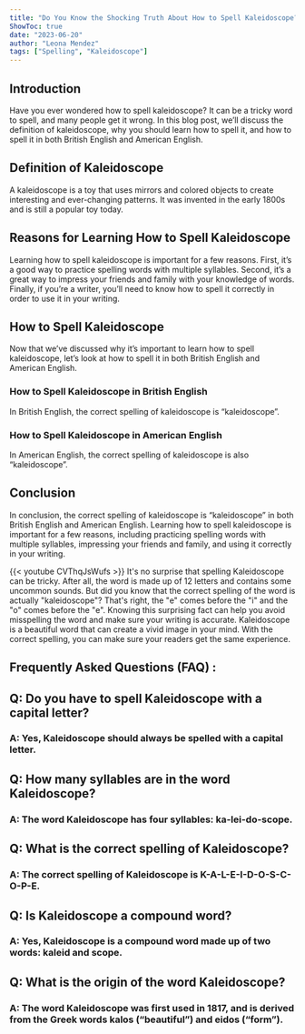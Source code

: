 ```yaml
---
title: "Do You Know the Shocking Truth About How to Spell Kaleidoscope?"
ShowToc: true 
date: "2023-06-20"
author: "Leona Mendez" 
tags: ["Spelling", "Kaleidoscope"]
---
```

## Introduction

Have you ever wondered how to spell kaleidoscope? It can be a tricky word to spell, and many people get it wrong. In this blog post, we’ll discuss the definition of kaleidoscope, why you should learn how to spell it, and how to spell it in both British English and American English. 

## Definition of Kaleidoscope

A kaleidoscope is a toy that uses mirrors and colored objects to create interesting and ever-changing patterns. It was invented in the early 1800s and is still a popular toy today. 

## Reasons for Learning How to Spell Kaleidoscope

Learning how to spell kaleidoscope is important for a few reasons. First, it’s a good way to practice spelling words with multiple syllables. Second, it’s a great way to impress your friends and family with your knowledge of words. Finally, if you’re a writer, you’ll need to know how to spell it correctly in order to use it in your writing. 

## How to Spell Kaleidoscope

Now that we’ve discussed why it’s important to learn how to spell kaleidoscope, let’s look at how to spell it in both British English and American English. 

### How to Spell Kaleidoscope in British English

In British English, the correct spelling of kaleidoscope is “kaleidoscope”. 

### How to Spell Kaleidoscope in American English

In American English, the correct spelling of kaleidoscope is also “kaleidoscope”. 

## Conclusion

In conclusion, the correct spelling of kaleidoscope is “kaleidoscope” in both British English and American English. Learning how to spell kaleidoscope is important for a few reasons, including practicing spelling words with multiple syllables, impressing your friends and family, and using it correctly in your writing.

{{< youtube CVThqJsWufs >}} 
It's no surprise that spelling Kaleidoscope can be tricky. After all, the word is made up of 12 letters and contains some uncommon sounds. But did you know that the correct spelling of the word is actually "kaleidoscope"? That's right, the "e" comes before the "i" and the "o" comes before the "e". Knowing this surprising fact can help you avoid misspelling the word and make sure your writing is accurate. Kaleidoscope is a beautiful word that can create a vivid image in your mind. With the correct spelling, you can make sure your readers get the same experience.

## Frequently Asked Questions (FAQ) :
<h2>Q: Do you have to spell Kaleidoscope with a capital letter?</h2>

<h3>A: Yes, Kaleidoscope should always be spelled with a capital letter.</h3>

<h2>Q: How many syllables are in the word Kaleidoscope?</h2>

<h3>A: The word Kaleidoscope has four syllables: ka-lei-do-scope.</h3>

<h2>Q: What is the correct spelling of Kaleidoscope?</h2>

<h3>A: The correct spelling of Kaleidoscope is K-A-L-E-I-D-O-S-C-O-P-E.</h3>

<h2>Q: Is Kaleidoscope a compound word?</h2>

<h3>A: Yes, Kaleidoscope is a compound word made up of two words: kaleid and scope.</h3>

<h2>Q: What is the origin of the word Kaleidoscope?</h2>

<h3>A: The word Kaleidoscope was first used in 1817, and is derived from the Greek words kalos (“beautiful”) and eidos (“form”).</h3>





